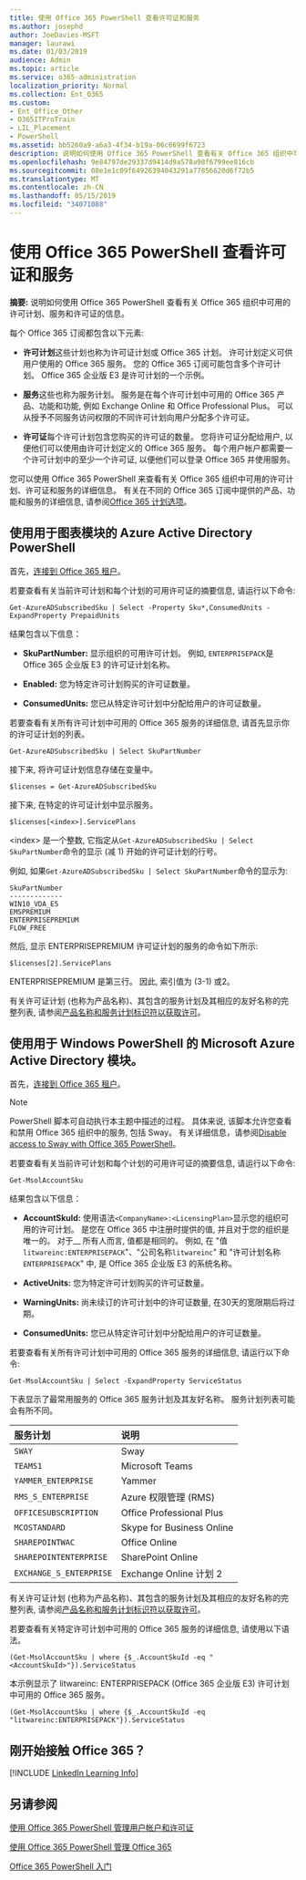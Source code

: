 ```yaml
---
title: 使用 Office 365 PowerShell 查看许可证和服务
ms.author: josephd
author: JoeDavies-MSFT
manager: laurawi
ms.date: 01/03/2019
audience: Admin
ms.topic: article
ms.service: o365-administration
localization_priority: Normal
ms.collection: Ent_O365
ms.custom:
- Ent_Office_Other
- O365ITProTrain
- LIL_Placement
- PowerShell
ms.assetid: bb5260a9-a6a3-4f34-b19a-06c6699f6723
description: 说明如何使用 Office 365 PowerShell 查看有关 Office 365 组织中可用的许可计划、服务和许可证的信息。
ms.openlocfilehash: 9e84797de29337d9414d9a578a98f6799ee816cb
ms.sourcegitcommit: 08e1e1c09f64926394043291a77856620d6f72b5
ms.translationtype: MT
ms.contentlocale: zh-CN
ms.lasthandoff: 05/15/2019
ms.locfileid: "34071088"
---
```

# <a name="view-licenses-and-services-with-office-365-powershell"></a>使用 Office 365 PowerShell 查看许可证和服务

**摘要:** 说明如何使用 Office 365 PowerShell 查看有关 Office 365 组织中可用的许可计划、服务和许可证的信息。
  
每个 Office 365 订阅都包含以下元素:

- **许可计划**这些计划也称为许可证计划或 Office 365 计划。 许可计划定义可供用户使用的 Office 365 服务。 您的 Office 365 订阅可能包含多个许可计划。 Office 365 企业版 E3 是许可计划的一个示例。
    
- **服务**这些也称为服务计划。 服务是在每个许可计划中可用的 Office 365 产品、功能和功能, 例如 Exchange Online 和 Office Professional Plus。 可以从授予不同服务访问权限的不同许可计划向用户分配多个许可证。
    
- **许可证**每个许可计划包含您购买的许可证的数量。 您将许可证分配给用户, 以便他们可以使用由许可计划定义的 Office 365 服务。 每个用户帐户都需要一个许可计划中的至少一个许可证, 以便他们可以登录 Office 365 并使用服务。
    
您可以使用 Office 365 PowerShell 来查看有关 Office 365 组织中可用的许可计划、许可证和服务的详细信息。 有关在不同的 Office 365 订阅中提供的产品、功能和服务的详细信息, 请参阅[Office 365 计划选项](https://go.microsoft.com/fwlink/p/?LinkId=691147)。


## <a name="use-the-azure-active-directory-powershell-for-graph-module"></a>使用用于图表模块的 Azure Active Directory PowerShell

首先，[连接到 Office 365 租户](connect-to-office-365-powershell.md#connect-with-the-azure-active-directory-powershell-for-graph-module)。
  
若要查看有关当前许可计划和每个计划的可用许可证的摘要信息, 请运行以下命令:
  
```
Get-AzureADSubscribedSku | Select -Property Sku*,ConsumedUnits -ExpandProperty PrepaidUnits
```

结果包含以下信息：
  
- **SkuPartNumber:** 显示组织的可用许可计划。 例如, `ENTERPRISEPACK`是 Office 365 企业版 E3 的许可证计划名称。
    
- **Enabled:** 您为特定许可计划购买的许可证数量。
    
- **ConsumedUnits:** 您已从特定许可计划中分配给用户的许可证数量。
    
若要查看有关所有许可计划中可用的 Office 365 服务的详细信息, 请首先显示你的许可证计划的列表。

````
Get-AzureADSubscribedSku | Select SkuPartNumber
````

接下来, 将许可证计划信息存储在变量中。

````
$licenses = Get-AzureADSubscribedSku
````

接下来, 在特定的许可证计划中显示服务。

````
$licenses[<index>].ServicePlans
````

\<index> 是一个整数, 它指定从`Get-AzureADSubscribedSku | Select SkuPartNumber`命令的显示 (减 1) 开始的许可证计划的行号。

例如, 如果`Get-AzureADSubscribedSku | Select SkuPartNumber`命令的显示为:

````
SkuPartNumber
-------------
WIN10_VDA_E5
EMSPREMIUM
ENTERPRISEPREMIUM
FLOW_FREE
````

然后, 显示 ENTERPRISEPREMIUM 许可证计划的服务的命令如下所示:

````
$licenses[2].ServicePlans
````

ENTERPRISEPREMIUM 是第三行。 因此, 索引值为 (3-1) 或2。

有关许可证计划 (也称为产品名称)、其包含的服务计划及其相应的友好名称的完整列表, 请参阅[产品名称和服务计划标识符以获取许可](https://docs.microsoft.com/azure/active-directory/users-groups-roles/licensing-service-plan-reference)。

## <a name="use-the-microsoft-azure-active-directory-module-for-windows-powershell"></a>使用用于 Windows PowerShell 的 Microsoft Azure Active Directory 模块。

首先，[连接到 Office 365 租户](connect-to-office-365-powershell.md#connect-with-the-microsoft-azure-active-directory-module-for-windows-powershell)。

>[!Note]
>PowerShell 脚本可自动执行本主题中描述的过程。 具体来说, 该脚本允许您查看和禁用 Office 365 组织中的服务, 包括 Sway。 有关详细信息，请参阅[Disable access to Sway with Office 365 PowerShell](disable-access-to-sway-with-office-365-powershell.md)。
>
    
若要查看有关当前许可计划和每个计划的可用许可证的摘要信息, 请运行以下命令:
  
```
Get-MsolAccountSku
```

结果包含以下信息：
  
- **AccountSkuId:** 使用语法`<CompanyName>:<LicensingPlan>`显示您的组织可用的许可计划。  _<CompanyName>_ 是您在 Office 365 中注册时提供的值, 并且对于您的组织是唯一的。 对于_<LicensingPlan>_ 所有人而言, 值都是相同的。 例如, 在 "值`litwareinc:ENTERPRISEPACK`"、"公司名称`litwareinc`" 和 "许可计划名称`ENTERPRISEPACK`" 中, 是 Office 365 企业版 E3 的系统名称。
    
- **ActiveUnits:** 您为特定许可计划购买的许可证数量。
    
- **WarningUnits:** 尚未续订的许可计划中的许可证数量, 在30天的宽限期后将过期。
    
- **ConsumedUnits:** 您已从特定许可计划中分配给用户的许可证数量。
    
若要查看有关所有许可计划中可用的 Office 365 服务的详细信息, 请运行以下命令:
  
```
Get-MsolAccountSku | Select -ExpandProperty ServiceStatus
```

下表显示了最常用服务的 Office 365 服务计划及其友好名称。 服务计划列表可能会有所不同。 
  
|**服务计划**|**说明**|
|:-----|:-----|
| `SWAY` <br/> |Sway  <br/> |
| `TEAMS1` <br/> |Microsoft Teams  <br/> |
| `YAMMER_ENTERPRISE` <br/> |Yammer  <br/> |
| `RMS_S_ENTERPRISE` <br/> |Azure 权限管理 (RMS)  <br/> |
| `OFFICESUBSCRIPTION` <br/> |Office Professional Plus  <br/> |
| `MCOSTANDARD` <br/> |Skype for Business Online  <br/> |
| `SHAREPOINTWAC` <br/> |Office Online  <br/> |
| `SHAREPOINTENTERPRISE` <br/> |SharePoint Online  <br/> |
| `EXCHANGE_S_ENTERPRISE` <br/> |Exchange Online 计划 2  <br/> |
   
有关许可证计划 (也称为产品名称)、其包含的服务计划及其相应的友好名称的完整列表, 请参阅[产品名称和服务计划标识符以获取许可](https://docs.microsoft.com/azure/active-directory/users-groups-roles/licensing-service-plan-reference)。

若要查看有关特定许可计划中可用的 Office 365 服务的详细信息, 请使用以下语法。
  
```
(Get-MsolAccountSku | where {$_.AccountSkuId -eq "<AccountSkuId>"}).ServiceStatus
```

本示例显示了 litwareinc: ENTERPRISEPACK (Office 365 企业版 E3) 许可计划中可用的 Office 365 服务。
  
```
(Get-MsolAccountSku | where {$_.AccountSkuId -eq "litwareinc:ENTERPRISEPACK"}).ServiceStatus
```


## <a name="new-to-office-365"></a>刚开始接触 Office 365？

[!INCLUDE [LinkedIn Learning Info](../common/office/linkedin-learning-info.md)]
   
## <a name="see-also"></a>另请参阅


[使用 Office 365 PowerShell 管理用户帐户和许可证](manage-user-accounts-and-licenses-with-office-365-powershell.md)
  
[使用 Office 365 PowerShell 管理 Office 365](manage-office-365-with-office-365-powershell.md)
  
[Office 365 PowerShell 入门](getting-started-with-office-365-powershell.md)

